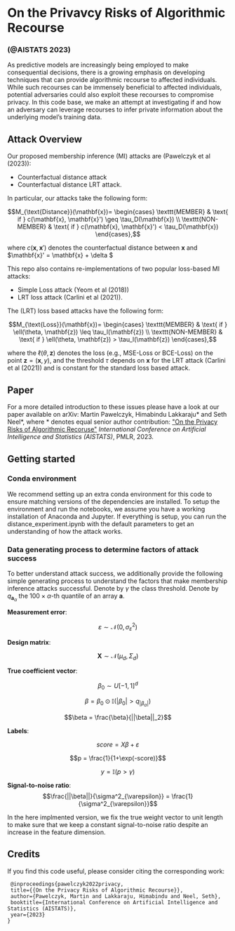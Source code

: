 # On the Privavcy Risks of Algorithmic Recourse 
### (@AISTATS 2023)
As predictive models are increasingly being employed to make consequential decisions, there is
a growing emphasis on developing techniques that can provide algorithmic recourse to affected
individuals. While such recourses can be immensely beneficial to affected individuals, potential
adversaries could also exploit these recourses to compromise privacy. In this code base, we make an 
attempt at investigating if and how an adversary can leverage recourses to infer private information
about the underlying model’s training data. 

## Attack Overview
Our proposed membership inference (MI) attacks are (Pawelczyk et al (2023)):
- Counterfactual distance attack
- Counterfactual distance LRT attack.

In particular, our attacks take the following form:
```math
M_{\text{Distance}}(\mathbf{x})= \begin{cases} \texttt{MEMBER} & \text{ if } c(\mathbf{x}, \mathbf{x}') \geq \tau_D(\mathbf{x}) \\ \texttt{NON-MEMBER} & \text{ if } c(\mathbf{x}, \mathbf{x}') < \tau_D(\mathbf{x}) \end{cases},
```
where $c(\mathbf{x}, \mathbf{x}')$ denotes the counterfactual distance between $\mathbf{x}$ and $\mathbf{x}' = \mathbf{x} + \delta $

This repo also contains re-implementations of two popular loss-based MI attacks:
- Simple Loss attack (Yeom et al (2018))
- LRT loss attack (Carlini et al (2021)).

The (LRT) loss based attacks have the following form:
```math
M_{\text{Loss}}(\mathbf{x})= \begin{cases} \texttt{MEMBER} & \text{ if } \ell(\theta, \mathbf{z}) \leq \tau_l(\mathbf{z}) \\ \texttt{NON-MEMBER} & \text{ if } \ell(\theta, \mathbf{z}) > \tau_l(\mathbf{z}) \end{cases},
```
where the $\ell(\theta, \mathbf{z})$ denotes the loss (e.g., MSE-Loss or BCE-Loss) on the point $\mathbf{z} = (\mathbf{x}, y)$, and the threshold $\tau$ depends on $\mathbf{x}$ for the LRT attack (Carlini et al (2021)) and is constant for the standard loss based attack.

## Paper
For a more detailed introduction to these issues please have a look at our paper available on arXiv:
Martin Pawelczyk, Himabindu Lakkaraju* and Seth Neel*, where * denotes equal senior author contribution: ["On the Privacy Risks of Algorithmic Recoruse"](https://arxiv.org/abs/2211.05427) *International Conference on Artificial Intelligence and Statistics (AISTATS)*, PMLR, 2023.

## Getting started
### Conda environment
We recommend setting up an extra conda environment for this code to ensure matching versions of the dependencies are installed. To setup the environment and run the notebooks, we assume you have a working installation of Anaconda and Jupyter. If everything is setup, you can run the distance_experiment.ipynb with the default parameters to get an understanding of how the attack works.

### Data generating process to determine factors of attack success
To better understand attack success, we additionally provide the following simple generating process to understand the factors that make membership inference attacks successful. 
Denote by $\gamma$ the class threshold. Denote by $q_{\mathbf{a}_{\alpha}}$ the $100 \times \alpha$-th quantile of an array $\mathbf{a}$.

**Measurement error**:

$$\varepsilon \sim \mathcal{N}(0, \sigma^2_{\varepsilon})$$

**Design matrix**: 

$$\mathbf{X} \sim \mathcal{N}(\mu_d, \Sigma_d)$$

**True coefficient vector**:

$$\beta_0 \sim U[-1,1]^d$$

$$\beta = \beta_0 \odot \mathbb{I}(|\beta_0| > q_{|\beta_{\alpha}|})$$

$$\beta = \frac{\beta}{||\beta||_2}$$

**Labels**:

$$score =  X \beta + \varepsilon$$

$$p = \frac{1}{1+\exp(-score)}$$

$$y =  \mathbb{I}\big( p  > \gamma \big)$$

**Signal-to-noise ratio**:
$$\frac{||\beta||}{\sigma^2_{\varepsilon}} = \frac{1}{\sigma^2_{\varepsilon}}$$

In the here implmented version, we fix the true weight vector to unit length to make sure that we keep a constant signal-to-noise ratio despite an increase in the feature dimension.


## Credits
If you find this code useful, please consider citing the corresponding work:
```
 @inproceedings{pawelczyk2022privacy,
 title={{On the Privacy Risks of Algorithmic Recourse}},
 author={Pawelczyk, Martin and Lakkaraju, Himabindu and Neel, Seth},
 booktitle={International Conference on Artificial Intelligence and Statistics (AISTATS)},
 year={2023}
}
```
